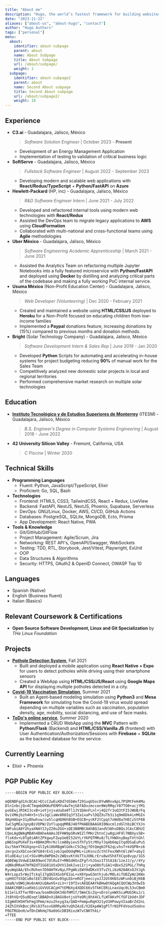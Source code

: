 ```yaml
---
title: "About me"
description: "Hugo, the world’s fastest framework for building websites"
date: "2023-11-22"
aliases: ["about-us", "about-hugo", "contact"]
author: "Hugo Authors"
tags: ["personal"]
menu:
  about:
    identifier: about-subpage
    parent: about
    name: About Subpage
    title: About Subpage
    url: /about/subpage/
    weight: 1
  subpage:
    identifier: about-subpage2
    parent: about
    name: Second About subpage
    title: Second About subpage
    url: /about/subpage2/
    weight: 10
---
```


## Experience

- **C3.ai** - Guadalajara, Jalisco, México
  > _Software Solution Engineer_ | October 2023 - **Present**
  - Development of an Energy Management Application
  - Implementation of testing to validation of critical business logic
- **SoftServe** - Guadalajara, Jalisco, México
  > _Fullstack Software Engineer_ | August 2022 - September 2023
  - Developing modern and scalable web applications with **React/Redux/TypeScript** + **Python/FastAPI** on **Azure**
- **Hewlett-Packard** (HP, inc) - Guadalajara, Jalisco, México
  > _R&D Software Engineer Intern_ | June 2021 - July 2022
  - Developed and refactored internal tools using modern web technologies with **React/Redux**
  - Assisted the DevOps team to migrate legacy applications to **AWS** using **CloudFormation**
  <!--- - Reduced deploy time up-to 70% by implementing a CI/CD pipeline using AWS CodeCommit which helped product managers validate features 2x faster.--->
  - Collaborated with multi-national and cross-functional teams using **Agile** methodologies
- **Uber México** - Guadalajara, Jalisco, México
  > _Software Engineering Academic Apprenticeship_ | March 2021 - June 2021
  - Assisted the Analytics Team on refactoring multiple Jupyter Notebooks into a fully featured microservice with **Python/FastAPI** and deployed using **Docker** by distilling and analyzing critical parts of the codebase and making a fully working PoC internal service.
- **Usuma México** (Non-Profit Education Center) - Guadalajara, Jalisco, México
  > _Web Developer (Volunteering)_ | Dec 2020 - February 2021
  - Created and maintained a website using **HTML/CSS/JS** deployed to **Heroku** for a Non-Profit focused on educating children from low-income families
  - Implemented a **Paypal** donations feature, increasing donations by (15%) compared to previous months and donation methods.
- **Bright** (Solar Technology Company) - Guadalajara, Jalisco, México
  > _Software Development Intern & Sales Rep_ | June 2019 - Jan 2020
  - Developed **Python** Scripts for automating and accelerating in-house systems for project budgeting reducing **90%** of manual work for the Sales Team
  - Competitively analyzed new domestic solar projects in local and regional territories
  - Performed comprehensive market research on multiple solar technologies

## Education

- [**Instituto Tecnológico y de Estudios Superiores de Monterrey**](https://certificados.tec.mx/certificate/8306f2d6b56a576ba10a016b77a68c0f) (ITESM) - Guadalajara, Jalisco, México
  > _B.S. Engineer’s Degree in Computer Systems Engineering_ | August 2018 - June 2022
- **42 University Silicon Valley** - Fremont, California, USA
  > _C Piscine_ | Winter 2020

## Technical Skills

- **Programming Languages**
  - Fluent: Python, JavaScript/TypeScript, Elixir
  - Proficient: Go, SQL, Bash
- **Technologies**
  - Frontend: HTML5, CSS3, TailwindCSS, React + Redux, LiveView
  - Backend: FastAPI, NestJS, NextJS, Phoenix, Supabase, Serverless
  - DevOps: GNU/Linux, Docker, AWS, CI/CD, GitHub Actions
  - Databases: PostgreSQL, SQLite, MongoDB, Ecto, Prisma
  - App Development: React Native, PWA
- **Tools & Knowledge**
  - Git/GitHub/GitFlow
  - Project Management: Agile/Scrum, Jira
  - Networking: REST API's, OpenAPI/Swagger, WebSockets
  - Testing: TDD, RTL, Storybook, Jest/Vitest, Playwright, ExUnit
  - OOP
  - Data Structures & Algorithms
  - Security: HTTPS, OAuth2 & OpenID Connect, OWASP Top 10

## Languages

- Spanish (Native)
- English (Business fluent)
- Italian (Basics)

## Relevant Coursework & Certifications

<!-- - **AWS Certified Developer Associate** by _AWS Training and Certification_ -->
<!-- - **IT Automation with Python** Professional Certificate by _Google/Coursera_ -->
<!-- - **Project Management: Professional Certificate** by _Google/Coursera_ -->
<!-- - **Algorithms Specialization** by _Stanford/Coursera_ -->

- **Open Source Software Development, Linux and Git Specialization** by _THe Linux Foundation_

## Projects

- [**Pothole Detection System**](https://github.com/danielvelara/ChaleBache-rn), Fall 2021
  - Built and deployed a mobile application using **React Native + Expo** for users to detect potholes while driving using their smartphone sensors
  - Created a WebApp using **HTML/CSS/JS/React** using **Google Maps API** for displaying multiple potholes detected in a city.
- [**Covid-19 Vaccination Simulation**](https://github.com/danielvelara/CovidVaccinationSimulation), Summer 2021
  - Built an Agent-based modeling simulation using **Python3** and **Mesa Framework** for simulating how the Covid-19 virus would spread depending on multiple variables such as vaccination, population density, age, mobility, social distancing, and use of face masks.
- [**ToDo's online service**](https://github.com/danielvelara/SlackyToDo), Summer 2020
  - Implemented a CRUD WebApp using the **MVC** Pattern with **Python/Flask** (Backend) and **HTML/CSS/Vanilla JS** (frontend) with User Authentication/Authorization/Sessions with **Firebase** + **SQLite** as the backend database for the service.

## Currently Learning

- Elixir + Phoenix

## PGP Public Key

```txt
-----BEGIN PGP PUBLIC KEY BLOCK-----

mQENBFqd1XcBCAC+ECcC2wEuXDd7dSbWxf291uqUSoc0YwNRnx6pL7PSMtFeH4Mu
Dln1nbcjQv4CTmqmbDKWuPERMYu4wTmjG8fADxzmccen9WzRMqcY07TO0+acjYM1
poGEwjJR5KI3cxB+ieYjnjvaUuDa0Tl1JV1DAnFLnl+j4Q2fr3uQ3tFI5JWUB/Fq
OviVMmjbzh4H+5+i5vJgCiaWx8R0Iq3f3Za1xaPvlDQZXuTb3i1q9mODk4inMGIn
4KpHAGq+31yBhwhvw/cw5lcqHQ96h8GB+EGCB+ycKF2tCpqt7oNd8a7HECzStP48
IwCSgMEaJgnpBiVDPW/ZoYlupqqMRBJ48fPHABEBAAG0I0NocmlzdGlhbiBCYXJn
bWFubiA8Y2hyaXNAY2JyZ20uZGU+iQE3BBMBCAAhBQJandV3AhsDBQsJCAcCBhUI
CQoLAgQWAgMBAh4BAheAAAoJEFHW9pGRvWIZlfMH/2htnCjw8gLHF9l7NBXys5B+
flsKdv+L0Tg0iARtZPXgwyFZwyUeBI52UYLrYKPQTMRu0/TLYHWXnyBepTVttGhl
pN6SnpPUXeF3s+0BHm3MnrKclcm8ByievSfhTySt/MXy7Jq4b6mpItqdOSaEuPuS
Gv/5kmYTKUXgnp+GlIy610bRBgWlGdkcC5CbgjfDtQmgHJF62qLvhsT+kVQPN+z6
zmrgn2xXbCsecW7G84rExSjoGJqeDUdqMHL+izKsnzZcthCFexXWht6lzW7+abyI
Olu0E4u/ixC+5Gv0Ms8WPDmZc2WQsvKtXkTToJONLrEru8wVShXfXCqo8vyp/1G5
AQ0EWp3VdwEIAK89wnC7OlRuIY+MN5dHSnZFgfrhJGoz1T3tA18/1zeJJ/y//4Yy
xQNkdRRa47HfNZdTIGG81USxDVV1ImkIveiIrj+yaO0UfLGA1+QbxS2SPGL/7hRq
RyuWqUAA/EhcRUhen7D9AHTKvNyLFPgWkiEWYHdDKxV3TvZtLibzN20AKsOJVJgh
W4rLopz5rWy2Tckql17gQG5XGxbFE2aL+vX6YpwG3mthjub/M8L4ifUBZyWz2KWx
cpH9IfSSQCuBolEElZBV4GnGv05gLEb+eRGTjeeccyoJJ2UtOHb5zWFun0iBjK6B
smaN/xOWGjWu6nAH2uQAwVG+zLV+r19fIvcAEQEAAYkBHwQYAQgACQUCWp3VdwIb
DAAKCRBR1vaRkb1iGVVUCACpH7tEMbXy4XDDC66v5TkKCERiLnasUqc0L53vCBm0
b11elLXTfwrRDrwa/bsm0kGbK34bfHM1f/5WeCEcZq+sDrolymWXScaMUG5KuJ/i
Jt8hVQrQ5u8EoqtlBBADnXiBAGU8otjsUYeORj8hX4CLfLWTAKvPCfGF1bUd+JDF
SIgWdtHSHfkFmg3Pmm/mzu2hxyg3a/QAD+FmmpuRqH321yU1HPowyVIaaBrZd2nL
24ZhIXVkBocjRVi63TosvG8RRyAkYuQhIAzE/X2EkpAW1gPlTrN1PFdVouV5oUnx
P0GTRGbnH/wfDnIWkHq78a6bGcDBIRixzW7vCNH7hkLr
=TfEE
-----END PGP PUBLIC KEY BLOCK-----
```
